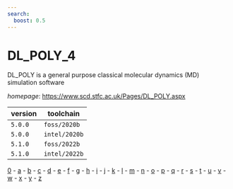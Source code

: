 ```yaml
---
search:
  boost: 0.5
---
```

# DL_POLY_4

DL_POLY is a general purpose classical molecular dynamics (MD) simulation software

*homepage*: <https://www.scd.stfc.ac.uk/Pages/DL_POLY.aspx>

version | toolchain
--------|----------
``5.0.0`` | ``foss/2020b``
``5.0.0`` | ``intel/2020b``
``5.1.0`` | ``foss/2022b``
``5.1.0`` | ``intel/2022b``

[0](../0/index.md) - [a](../a/index.md) - [b](../b/index.md) - [c](../c/index.md) - [d](../d/index.md) - [e](../e/index.md) - [f](../f/index.md) - [g](../g/index.md) - [h](../h/index.md) - [i](../i/index.md) - [j](../j/index.md) - [k](../k/index.md) - [l](../l/index.md) - [m](../m/index.md) - [n](../n/index.md) - [o](../o/index.md) - [p](../p/index.md) - [q](../q/index.md) - [r](../r/index.md) - [s](../s/index.md) - [t](../t/index.md) - [u](../u/index.md) - [v](../v/index.md) - [w](../w/index.md) - [x](../x/index.md) - [y](../y/index.md) - [z](../z/index.md)

